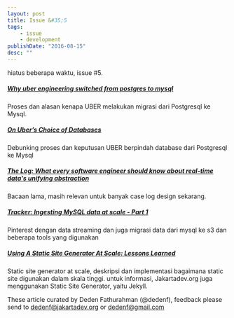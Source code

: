 ```yaml
---
layout: post
title: Issue &#35;5
tags:
    - issue
    - development
publishDate: "2016-08-15"
desc: ""
---
```


hiatus beberapa waktu, issue #5.

##### [Why uber engineering switched from postgres to mysql](https://eng.uber.com/mysql-migration/)   

Proses dan alasan kenapa UBER melakukan migrasi dari Postgresql ke Mysql.



##### [On Uber’s Choice of Databases](http://use-the-index-luke.com/blog/2016-07-29/on-ubers-choice-of-databases)

Debunking proses dan keputusan UBER berpindah database dari Postgresql ke Mysql


##### [The Log: What every software engineer should know about real-time data's unifying abstraction](https://engineering.linkedin.com/distributed-systems/log-what-every-software-engineer-should-know-about-real-time-datas-unifying)

Bacaan lama, masih relevan untuk banyak case log design sekarang.

##### [Tracker: Ingesting MySQL data at scale - Part 1](https://engineering.pinterest.com/blog/tracker-ingesting-mysql-data-scale-part-1)

Pinterest dengan data streaming dan juga migrasi data dari mysql ke s3 dan beberapa tools yang digunakan

##### [Using A Static Site Generator At Scale: Lessons Learned](https://www.smashingmagazine.com/2016/08/using-a-static-site-generator-at-scale-lessons-learned/)

Static site generator at scale, deskripsi dan implementasi bagaimana static site digunakan dalam skala tinggi. untuk informasi, Jakartadev.org juga menggunakan Static Site Generator, yaitu Jekyll.


These article curated by Deden Fathurahman (@dedenf), feedback please send to dedenf@jakartadev.org or dedenf@gmail.com 
